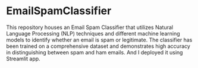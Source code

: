 # EmailSpamClassifier
This repository houses an Email Spam Classifier that utilizes Natural Language Processing (NLP) techniques and different machine learning models to identify whether an email is spam or legitimate. The classifier has been trained on a comprehensive dataset and demonstrates high accuracy in distinguishing between spam and ham emails. And I deployed it using Streamlit app.
